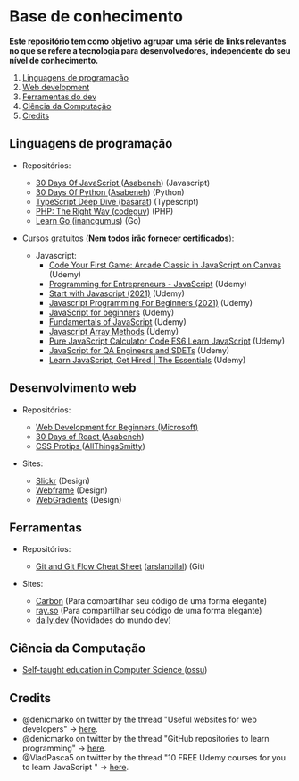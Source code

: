 # Base de conhecimento

**Este repositório tem como objetivo agrupar uma série de links relevantes no que se refere a tecnologia para desenvolvedores, independente do seu nível de conhecimento.**

1. [Linguagens de programação](#languages)
2. [Web development](#web)
3. [Ferramentas do dev](#tools)
4. [Ciência da Computação](#cs)
5. [Credits](#credits)

## Linguagens de programação <a name="languages"></a>
  * Repositórios:
    * <a href="https://github.com/Asabeneh/30-Days-Of-JavaScript">30 Days Of JavaScript </a> (<a href="https://github.com/Asabeneh">Asabeneh</a>) (Javascript)
    * <a href="https://github.com/Asabeneh/30-Days-Of-Python">30 Days Of Python </a> (<a href="https://github.com/Asabeneh">Asabeneh</a>) (Python)
    * <a href="https://github.com/basarat/typescript-book">TypeScript Deep Dive </a> (<a href="https://github.com/basarat">basarat</a>) (Typescript)
    * <a href="https://github.com/codeguy/php-the-right-way/">PHP: The Right Way </a> (<a href="https://github.com/codeguy">codeguy</a>) (PHP)
    * <a href="https://github.com/inancgumus/learngo">Learn Go </a> (<a href="https://github.com/inancgumus">inancgumus</a>) (Go)
  
  * Cursos gratuitos (**Nem todos irão fornecer certificados**):
    * Javascript:
      * <a href="https://www.udemy.com/course/code-your-first-game/">Code Your First Game: Arcade Classic in JavaScript on Canvas</a> (Udemy) 
      * <a href="https://www.udemy.com/course/programming-for-entrepreneurs-javascript/">Programming for Entrepreneurs - JavaScript</a> (Udemy)
      * <a href="https://www.udemy.com/course/start-javascript/">Start with Javascript (2021)</a> (Udemy)
      * <a href="https://www.udemy.com/course/javascript-programming-for-beginners/">Javascript Programming For Beginners (2021)</a> (Udemy)
      * <a href="https://www.udemy.com/course/javascript-darwish/">JavaScript for beginners</a> (Udemy)
      * <a href="https://www.udemy.com/course/fundamentals-of-javascript-mask/">Fundamentals of JavaScript</a> (Udemy)
      * <a href="https://twitter.com/VladPasca5/status/1430878504833327105">Javascript Array Methods</a> (Udemy)
      * <a href="https://www.udemy.com/course/javascript-code-exercise/">Pure JavaScript Calculator Code ES6 Learn JavaScript</a> (Udemy)
      * <a href="https://www.udemy.com/course/javascript-for-qa-engineers-and-sdets/">JavaScript for QA Engineers and SDETs</a> (Udemy)
      * <a href="https://www.udemy.com/course/learn-javascript-get-hired-essentials/">Learn JavaScript, Get Hired | The Essentials</a> (Udemy)
  
## Desenvolvimento web <a name="web"></a>
* Repositórios: 
  * <a href="https://github.com/microsoft/Web-Dev-For-Beginners">Web Development for Beginners</a><a href="https://github.com/microsoft"> (Microsoft)</a>
  * <a href="https://github.com/Asabeneh/30-Days-Of-React">30 Days of React </a> (<a href="https://github.com/Asabeneh">Asabeneh</a>)
  * <a href="https://github.com/AllThingsSmitty/css-protips">CSS Protips </a> (<a href="https://github.com/AllThingsSmitty">AllThingsSmitty</a>)

* Sites:
  * <a href="https://slickr.vercel.app/app">Slickr</a> (Design)
  * <a href="https://webframe.xyz/">Webframe</a> (Design)
  * <a href="https://webgradients.com/">WebGradients</a> (Design)
  

## Ferramentas <a name="tools"></a>
  * Repositórios:
    * <a href="https://github.com/arslanbilal/git-cheat-sheet">Git and Git Flow Cheat Sheet</a> (<a href="https://github.com/arslanbilal">arslanbilal</a>) (Git)

  * Sites:
    * <a href="https://carbon.now.sh/">Carbon</a> (Para compartilhar seu código de uma forma elegante)
    * <a href="https://ray.so/">ray.so</a> (Para compartilhar seu código de uma forma elegante)
    * <a href="https://daily.dev/">daily.dev</a> (Novidades do mundo dev)
  
    
## Ciência da Computação <a name="cs"></a>
  * <a href="https://github.com/ossu/computer-science">Self-taught education in Computer Science </a> (<a href="https://github.com/ossu">ossu</a>)

## Credits <a name="credits"></a>
* @denicmarko on twitter by the thread "Useful websites for web developers" -> <a href="https://twitter.com/denicmarko/status/1430843440976351234"> here</a>.
* @denicmarko on twitter by the thread "GitHub repositories to learn programming" -> <a href="https://twitter.com/denicmarko/status/1429390999445512194"> here</a>.
* @VladPasca5 on twitter by the thread "10 FREE Udemy courses for you to learn JavaScript
" -> <a href="https://twitter.com/VladPasca5/status/1430878504833327105"> here</a>.

